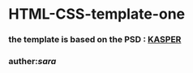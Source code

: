 # HTML-CSS-template-one

### the template is based on the PSD : [KASPER](https://www.graphberry.com/item/leon-psd-agency-template)

### auther:**_sara_**

